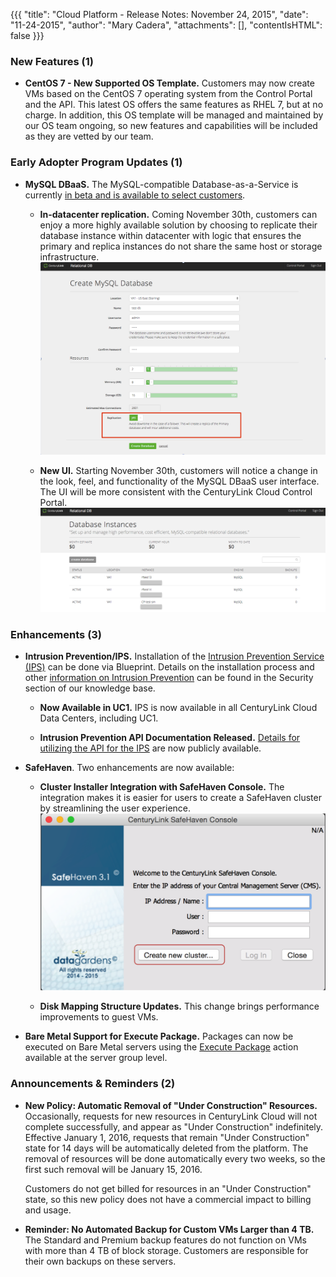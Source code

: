 {{{
"title": "Cloud Platform - Release Notes: November 24, 2015",
"date": "11-24-2015",
"author": "Mary Cadera",
"attachments": [],
"contentIsHTML": false
}}}

### New Features (1)

* __CentOS 7 - New Supported OS Template.__ Customers may now create VMs based on the CentOS 7 operating system from the Control Portal and the API. This latest OS offers the same features as RHEL 7, but at no charge. In addition, this OS template will be managed and maintained by our OS team ongoing, so new features and capabilities will be included as they are vetted by our team.  

### Early Adopter Program Updates (1)

* __MySQL DBaaS.__ The MySQL-compatible Database-as-a-Service is currently [in beta and is available to select customers](https://www.ctl.io/dbaas/).   

  * __In-datacenter replication.__ Coming November 30th, customers can enjoy a more highly available solution by choosing to replicate their database instance within datacenter with logic that ensures the primary and replica instances do not share the same host or storage infrastructure.
  ![In DC Replication](../../images/2015-11-24_releasenotes2.png)

  * __New UI.__ Starting November 30th, customers will notice a change in the look, feel, and functionality of the MySQL DBaaS user interface. The UI will be more consistent with the CenturyLink Cloud Control Portal.
  ![DB Instances](../../images/2015-11-24_releasenotes3.png)


### Enhancements (3)

* __Intrusion Prevention/IPS.__ Installation of the [Intrusion Prevention Service (IPS)](https://www.ctl.io/intrusion-prevention-service/) can be done via Blueprint. Details on the installation process and other [information on Intrusion Prevention](https://www.ctl.io/knowledge-base/security/#1) can be found in the Security section of our knowledge base.

  * __Now Available in UC1.__ IPS is now available in all CenturyLink Cloud Data Centers, including UC1.

  * __Intrusion Prevention API Documentation Released.__ [Details for utilizing the API for the IPS](https://www.ctl.io/knowledge-base/security/ips-api/) are now publicly available.

* __SafeHaven__. Two enhancements are now available:

  * __Cluster Installer Integration with SafeHaven Console.__ The integration makes it is easier for users to create a SafeHaven cluster by streamlining the user experience.
  ![SafeHaven Console](../../images/2015-11-24_releasenotes4.png)

  * __Disk Mapping Structure Updates.__ This change brings performance improvements to guest VMs.

* __Bare Metal Support for Execute Package.__ Packages can now be executed on Bare Metal servers using the [Execute Package](https://www.ctl.io/knowledge-base/servers/using-group-tasks-to-install-software-and-run-scripts-on-groups/) action available at the server group level.

### Announcements & Reminders (2)

* __New Policy: Automatic Removal of "Under Construction" Resources.__ Occasionally, requests for new resources in CenturyLink Cloud will not complete successfully, and appear as "Under Construction" indefinitely. Effective January 1, 2016, requests that remain "Under Construction" state for 14 days will be automatically deleted from the platform. The removal of resources will be done automatically every two weeks, so the first such removal will be January 15, 2016.

  Customers do not get billed for resources in an "Under Construction" state, so this new policy does not have a commercial impact to billing and usage.

* __Reminder: No Automated Backup for Custom VMs Larger than 4 TB.__ The Standard and Premium backup features do not function on VMs with more than 4 TB of block storage. Customers are responsible for their own backups on these servers.
